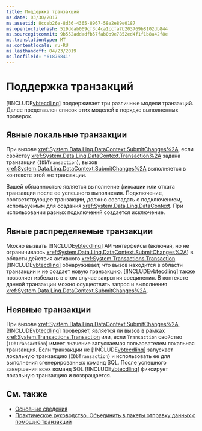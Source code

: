 ```yaml
---
title: Поддержка транзакций
ms.date: 03/30/2017
ms.assetid: 8cceb26e-8d36-4365-8967-58e2e89e0187
ms.openlocfilehash: 519ddab069cf3c4ca1ccfa7b203769b8102db844
ms.sourcegitcommit: 9b552addadfb57fab0b9e7852ed4f1f1b8a42f8e
ms.translationtype: MT
ms.contentlocale: ru-RU
ms.lasthandoff: 04/23/2019
ms.locfileid: "61876841"
---
```

# <a name="transaction-support"></a>Поддержка транзакций
[!INCLUDE[vbtecdlinq](../../../../../../includes/vbtecdlinq-md.md)] поддерживает три различные модели транзакций. Далее представлен список этих моделей в порядке выполненных проверок.  
  
## <a name="explicit-local-transaction"></a>Явные локальные транзакции  
 При вызове <xref:System.Data.Linq.DataContext.SubmitChanges%2A>, если свойству <xref:System.Data.Linq.DataContext.Transaction%2A> задана транзакция (`IDbTransaction`), вызов <xref:System.Data.Linq.DataContext.SubmitChanges%2A> выполняется в контексте этой же транзакции.  
  
 Вашей обязанностью является выполнение фиксации или отката транзакции после ее успешного выполнения. Подключение, соответствующее транзакции, должно совпадать с подключением, используемым для создания <xref:System.Data.Linq.DataContext>. При использовании разных подключений создается исключение.  
  
## <a name="explicit-distributable-transaction"></a>Явные распределяемые транзакции  
 Можно вызвать [!INCLUDE[vbtecdlinq](../../../../../../includes/vbtecdlinq-md.md)] API-интерфейсы (включая, но не ограничиваясь <xref:System.Data.Linq.DataContext.SubmitChanges%2A>) в области действия активного <xref:System.Transactions.Transaction>. [!INCLUDE[vbtecdlinq](../../../../../../includes/vbtecdlinq-md.md)] обнаруживает, что вызов находится в области транзакции и не создает новую транзакцию. [!INCLUDE[vbtecdlinq](../../../../../../includes/vbtecdlinq-md.md)] также позволяет избежать в этом случае закрытия соединения. В контексте данной транзакции можно осуществить запрос и выполнения <xref:System.Data.Linq.DataContext.SubmitChanges%2A>.  
  
## <a name="implicit-transaction"></a>Неявные транзакции  
 При вызове <xref:System.Data.Linq.DataContext.SubmitChanges%2A>, [!INCLUDE[vbtecdlinq](../../../../../../includes/vbtecdlinq-md.md)] проверяет, является ли вызов в рамках <xref:System.Transactions.Transaction> или, если `Transaction` свойство (`IDbTransaction`) имеет значение запускаемая пользователем локальная транзакция. Если транзакции не [!INCLUDE[vbtecdlinq](../../../../../../includes/vbtecdlinq-md.md)] запускает локальную транзакцию (`IDbTransaction`) и использовать ее для выполнения сгенерированных команд SQL. После успешного завершения всех команд SQL [!INCLUDE[vbtecdlinq](../../../../../../includes/vbtecdlinq-md.md)] фиксирует локальную транзакцию и возвращается.  
  
## <a name="see-also"></a>См. также

- [Основные сведения](../../../../../../docs/framework/data/adonet/sql/linq/background-information.md)
- [Практическое руководство. Объединить в пакеты отправку данных с помощью транзакций](../../../../../../docs/framework/data/adonet/sql/linq/how-to-bracket-data-submissions-by-using-transactions.md)
